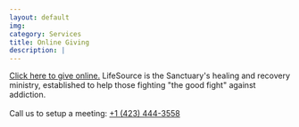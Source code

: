 ```yaml
---
layout: default
img: 
category: Services
title: Online Giving
description: |
---
```

<a name="chapter4"></a><a href="https://www.eservicepayments.com/cgi-bin/Vanco_ver3.vps?appver3=Fi1giPL8kwX_Oe1AO50jRp1Rqr3ivukLX4Z9hiGGXEQS2zfZgdvtsgHvl4ll5gbek0PpduXvnt8gXUeZjQYbn35NHMuDSClX7AF4ZDnC_VA=">Click here to give online.</a>
LifeSource is the Sanctuary's healing and recovery ministry, established to help those fighting "the good fight" against addiction. <br><br> Call us to setup a meeting: <a href="tel://1-423-444-3558/">+1 (423) 444-3558</a>
